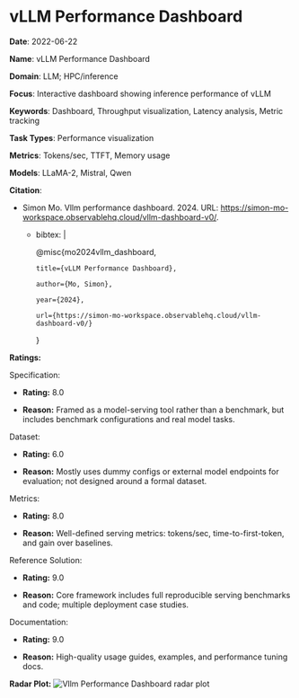 # vLLM Performance Dashboard


**Date**: 2022-06-22


**Name**: vLLM Performance Dashboard


**Domain**: LLM; HPC/inference


**Focus**: Interactive dashboard showing inference performance of vLLM


**Keywords**: Dashboard, Throughput visualization, Latency analysis, Metric tracking


**Task Types**: Performance visualization


**Metrics**: Tokens/sec, TTFT, Memory usage


**Models**: LLaMA-2, Mistral, Qwen


**Citation**:


- Simon Mo. Vllm performance dashboard. 2024. URL: https://simon-mo-workspace.observablehq.cloud/vllm-dashboard-v0/.

  - bibtex: |

      @misc{mo2024vllm_dashboard,

        title={vLLM Performance Dashboard},

        author={Mo, Simon},

        year={2024},

        url={https://simon-mo-workspace.observablehq.cloud/vllm-dashboard-v0/}

      }



**Ratings:**


Specification:


  - **Rating:** 8.0


  - **Reason:** Framed as a model-serving tool rather than a benchmark, but includes benchmark configurations and real model tasks. 


Dataset:


  - **Rating:** 6.0


  - **Reason:** Mostly uses dummy configs or external model endpoints for evaluation; not designed around a formal dataset. 


Metrics:


  - **Rating:** 8.0


  - **Reason:** Well-defined serving metrics: tokens/sec, time-to-first-token, and gain over baselines. 


Reference Solution:


  - **Rating:** 9.0


  - **Reason:** Core framework includes full reproducible serving benchmarks and code; multiple deployment case studies. 


Documentation:


  - **Rating:** 9.0


  - **Reason:** High-quality usage guides, examples, and performance tuning docs. 


**Radar Plot:**
 ![Vllm Performance Dashboard radar plot](../../tex/images/vllm_performance_dashboard_radar.png)